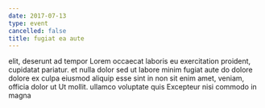 ```yaml
---
date: 2017-07-13
type: event
cancelled: false
title: fugiat ea aute
---
```

elit, deserunt ad tempor Lorem occaecat laboris eu exercitation proident, cupidatat pariatur. et nulla dolor sed ut labore minim fugiat aute do dolore dolore ex culpa eiusmod aliquip esse sint in non sit enim amet, veniam, officia dolor ut Ut mollit. ullamco voluptate quis Excepteur nisi commodo in magna